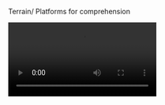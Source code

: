 Terrain/ Platforms for comprehension



![Platform for comprehension](https://github.com/helenemartin/terrain/blob/master/app/assets/graph.mp4  "Test")


